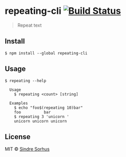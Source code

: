 # repeating-cli [![Build Status](https://travis-ci.org/sindresorhus/repeating-cli.svg?branch=master)](https://travis-ci.org/sindresorhus/repeating-cli)

> Repeat text


## Install

```
$ npm install --global repeating-cli
```


## Usage

```
$ repeating --help

  Usage
    $ repeating <count> [string]

  Examples
    $ echo "foo$(repeating 10)bar"
    foo          bar
    $ repeating 3 'unicorn '
    unicorn unicorn unicorn
```


## License

MIT © [Sindre Sorhus](https://sindresorhus.com)
